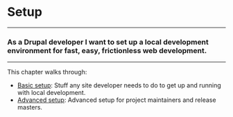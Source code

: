 Setup
======
---
### As a Drupal developer I want to set up a local development environment for fast, easy, frictionless web development.
---

This chapter walks through:
- [Basic setup](basic.html): Stuff any site developer needs to do to get up and
  running with local development.
- [Advanced setup](advanced.html): Advanced setup for project maintainers and
  release masters.
